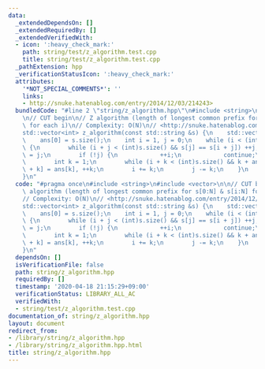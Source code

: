 ```yaml
---
data:
  _extendedDependsOn: []
  _extendedRequiredBy: []
  _extendedVerifiedWith:
  - icon: ':heavy_check_mark:'
    path: string/test/z_algorithm.test.cpp
    title: string/test/z_algorithm.test.cpp
  _pathExtension: hpp
  _verificationStatusIcon: ':heavy_check_mark:'
  attributes:
    '*NOT_SPECIAL_COMMENTS*': ''
    links:
    - http://snuke.hatenablog.com/entry/2014/12/03/214243>
  bundledCode: "#line 2 \"string/z_algorithm.hpp\"\n#include <string>\n#include <vector>\n\
    \n// CUT begin\n// Z algorithm (length of longest common prefix for s[0:N] & s[i:N]\
    \ for each i)\n// Complexity: O(N)\n// <http://snuke.hatenablog.com/entry/2014/12/03/214243>\n\
    std::vector<int> z_algorithm(const std::string &s) {\n    std::vector<int> ans(s.size());\n\
    \    ans[0] = s.size();\n    int i = 1, j = 0;\n    while (i < (int)s.size())\
    \ {\n        while (i + j < (int)s.size() && s[j] == s[i + j]) ++j;\n        ans[i]\
    \ = j;\n        if (!j) {\n            ++i;\n            continue;\n        }\n\
    \        int k = 1;\n        while (i + k < (int)s.size() && k + ans[k] < j) ans[i\
    \ + k] = ans[k], ++k;\n        i += k;\n        j -= k;\n    }\n    return ans;\n\
    }\n"
  code: "#pragma once\n#include <string>\n#include <vector>\n\n// CUT begin\n// Z\
    \ algorithm (length of longest common prefix for s[0:N] & s[i:N] for each i)\n\
    // Complexity: O(N)\n// <http://snuke.hatenablog.com/entry/2014/12/03/214243>\n\
    std::vector<int> z_algorithm(const std::string &s) {\n    std::vector<int> ans(s.size());\n\
    \    ans[0] = s.size();\n    int i = 1, j = 0;\n    while (i < (int)s.size())\
    \ {\n        while (i + j < (int)s.size() && s[j] == s[i + j]) ++j;\n        ans[i]\
    \ = j;\n        if (!j) {\n            ++i;\n            continue;\n        }\n\
    \        int k = 1;\n        while (i + k < (int)s.size() && k + ans[k] < j) ans[i\
    \ + k] = ans[k], ++k;\n        i += k;\n        j -= k;\n    }\n    return ans;\n\
    }\n"
  dependsOn: []
  isVerificationFile: false
  path: string/z_algorithm.hpp
  requiredBy: []
  timestamp: '2020-04-18 21:15:29+09:00'
  verificationStatus: LIBRARY_ALL_AC
  verifiedWith:
  - string/test/z_algorithm.test.cpp
documentation_of: string/z_algorithm.hpp
layout: document
redirect_from:
- /library/string/z_algorithm.hpp
- /library/string/z_algorithm.hpp.html
title: string/z_algorithm.hpp
---
```

